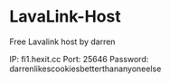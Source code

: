 # LavaLink-Host
Free Lavalink host by darren


IP: fi1.hexit.cc
Port: 25646
Password: darrenlikescookiesbetterthananyoneelse
